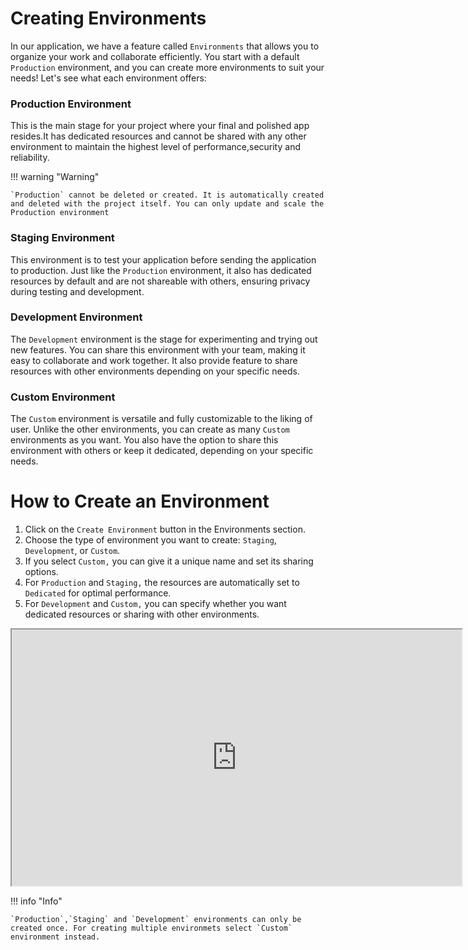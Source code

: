 # Creating Environments

In our application, we have a feature called `Environments` that allows you to organize your work and collaborate efficiently. You start with a default `Production` environment, and you can create more environments to suit your needs! Let's see what each environment offers:

### Production Environment

This is the main stage for your project where your final and polished app resides.It has dedicated resources and cannot be shared with any other environment to maintain the highest level of performance,security and reliability.

!!! warning "Warning"

    `Production` cannot be deleted or created. It is automatically created and deleted with the project itself. You can only update and scale the Production environment

### Staging Environment

This environment is to test your application before sending the application to production. Just like the `Production` environment, it also has dedicated resources by default and are not shareable with others, ensuring privacy during testing and development.

### Development Environment

The `Development` environment is the stage for experimenting and trying out new features. You can share this environment with your team, making it easy to collaborate and work together. It also provide feature to share resources with other environments depending on your specific needs.

### Custom Environment

The `Custom` environment is versatile and fully customizable to the liking of user. Unlike the other environments, you can create as many `Custom` environments as you want. You also have the option to share this environment with others or keep it dedicated, depending on your specific needs.

# How to Create an Environment

1. Click on the `Create Environment` button in the Environments section.
2. Choose the type of environment you want to create: `Staging`, `Development`, or `Custom`.
3. If you select `Custom,` you can give it a unique name and set its sharing options.
4. For `Production` and `Staging,` the resources are automatically set to `Dedicated` for optimal performance.
5. For `Development` and `Custom,` you can specify whether you want dedicated resources or sharing with other environments.

<iframe src="https://drive.google.com/file/d/10LUdcScgiWxfgmC9zmDblt-2VOB2DNBv/preview" width="720" height="410" allow="autoplay"></iframe>

!!! info "Info"

    `Production`,`Staging` and `Development` environments can only be created once. For creating multiple environmets select `Custom` environment instead.
